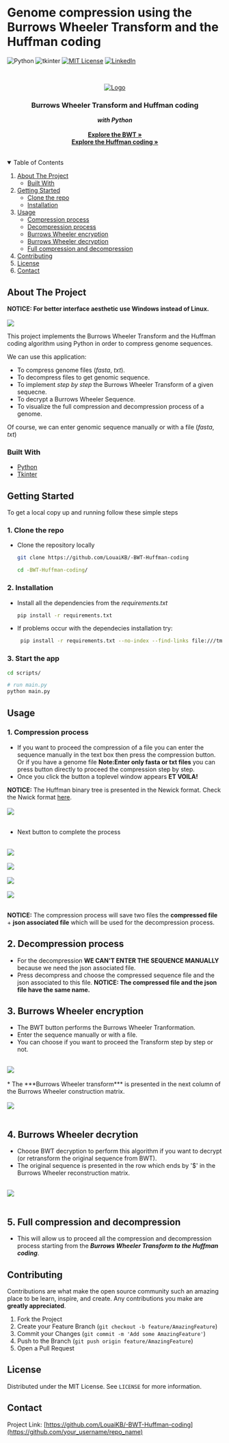 # Genome compression using the Burrows Wheeler Transform and the Huffman coding
<!--
*** Thanks for checking out the Best-README-Template. If you have a suggestion
*** that would make this better, please fork the repo and create a pull request
*** or simply open an issue with the tag "enhancement".
*** Thanks again! Now go create something AMAZING! :D
-->


<!-- PROJECT SHIELDS -->
<!--
*** I'm using markdown "reference style" links for readability.
*** Reference links are enclosed in brackets [ ] instead of parentheses ( ).
*** See the bottom of this document for the declaration of the reference variables
*** for contributors-url, forks-url, etc. This is an optional, concise syntax you may use.
*** https://www.markdownguide.org/basic-syntax/#reference-style-links
-->
![Python][python-shield]
![tkinter][tkinter-shield]
[![MIT License][license-shield]][license-url]
[![LinkedIn][linkedin-shield]][linkedin-url]



<!-- PROJECT LOGO -->
<br />
<p align="center">
  <a href="https://github.com/othneildrew/Best-README-Template">
    <img src="photos/1.png" alt="Logo" >
  </a>

  <h3 align="center" style="font-weight:bold">Burrows Wheeler Transform and Huffman coding</h3>

  <p align="center">
    <span style="font-weight:bold; font-style:italic">with Python</span> 
    <br /><br>
    <a href="https://en.wikipedia.org/wiki/Burrows%E2%80%93Wheeler_transform"><strong>Explore the BWT »</strong></a><br>
    <a href="https://en.wikipedia.org/wiki/Huffman_coding"><strong>Explore the Huffman coding »</strong></a>
    <br />
    <br />

  </p>
</p>



<!-- TABLE OF CONTENTS -->
<details open="open">
  <summary>Table of Contents</summary>
  <ol>
    <li>
      <a href="#about-the-project">About The Project</a>
      <ul>
        <li><a href="#built-with">Built With</a></li>
      </ul>
    </li>
    <li>
      <a href="#getting-started">Getting Started</a>
      <ul>
        <li><a href="#clone">Clone the repo</a></li>
        <li><a href="#Installation">Installation</a></li>
      </ul>
    </li>
    <li>
      <a href="#usage">Usage</a>
      <ul>
        <li><a href="#compression">Compression process</a></li>
        <li><a href="#decompression">Decompression process</a></li>
        <li><a href="#bwt">Burrows Wheeler encryption</a></li>
        <li><a href="#bwt_">Burrows Wheeler decryption</a></li>
        <li><a href="#full">Full compression and decompression</a></li>
      </ul>
    </li>
    <li><a href="#contributing">Contributing</a></li>
    <li><a href="#license">License</a></li>
    <li><a href="#contact">Contact</a></li>
  </ol>
</details>



<!-- ABOUT THE PROJECT -->
## About The Project
**NOTICE: For better interface aesthetic use Windows instead of Linux.**
<br>
<br>
<img src="photos/scshot1.png"/>
<br>



This project implements the Burrows Wheeler Transform and the Huffman coding algorithm using Python in order to compress genome sequences.

We can use this application:
* To compress genome files (*fasta*, *txt*).
* To decompress files to get genomic sequence.
* To implement *step by step* the Burrows Wheeler Transform of a given sequecne.
* To decrypt a Burrows Wheeler Sequence.
* To visualize the full compression and decompression process of a genome.

Of course, we can enter genomic sequence manually or with a file (*fasta*, *txt*)

### Built With

* [Python](https://www.python.org/)
* [Tkinter](https://docs.python.org/3/library/tkinter.html)




<!-- GETTING STARTED -->
## Getting Started

To get a local copy up and running follow these simple steps

### 1. <span id="clone">Clone the repo</span>  
* Clone the repository locally

  ```sh
  git clone https://github.com/LouaiKB/-BWT-Huffman-coding
  
  cd -BWT-Huffman-coding/
  ```

### 2. <span id="Installation">Installation</span>

* Install all the dependencies from the *requirements.txt*
   ```sh
   pip install -r requirements.txt
   ```
* If problems occur with the dependecies installation try:
   ```sh
    pip install -r requirements.txt --no-index --find-links file:///tmp/packages
   ```
### 3. Start the app
   ```sh
   cd scripts/
   
   # run main.py
   python main.py
   ```


<!-- USAGE EXAMPLES -->
## Usage

### 1. <span id="compression">Compression process</span>

* If you want to proceed the compression of a file you can enter the sequence manually in the text box then press the compression button. Or if you have a genome file **Note:Enter only fasta or txt files** you can press button directly to proceed the compression step by step.
* Once you click the button a toplevel window appears **ET VOILA!**

**NOTICE:** The Huffman binary tree is presented in the Newick format. Check the Nwick format <a href="https://fr.wikipedia.org/wiki/Newick">here</a>.
<br><br>
<img src='photos/scshot2.png'/>
<br><br> 

* Next button to complete the process

<br>
<img src='photos/scshot3.png'/>
<br><br>
<img src='photos/scshot4.png'/>
<br><br>
<img src='photos/schsot5.png'/>
<br><br>
<img src='photos/scshot6.png'/>
<br><br>

**NOTICE:** The compression process will save two files the **compressed file** + **json associated file** which will be used for the decompression process.

## 2. <span id="decompression">Decompression process</span>
* For the decompression **WE CAN'T ENTER THE SEQUENCE MANUALLY** because we need the json associated file.
* Press decompress and choose the compressed sequence file and the json associated to this file. **NOTICE: The compressed file and the json file have the same name.**

## 3. <span id="bwt">Burrows Wheeler encryption</span>
* The BWT button performs the Burrows Wheeler Tranformation.
* Enter the sequence manually or with a file.
* You can choose if you want to proceed the Transform step by step or not.
<br><br>
<img src="photos/scshot7.png">
<br><br>
* The ***Burrows Wheeler transform*** is presented in the next column of the Burrows Wheeler construction matrix.
<br><br>
<img src="photos/scshot8.png">
<br><br>

## 4. <span id="bwt_">Burrows Wheeler decrytion<span>
* Choose BWT decryption to perform this algorithm if you want to decrypt (or retransform the original sequence from BWT).
* The original sequence is presented in the row which ends by '$' in the Burrows Wheeler reconstruction matrix.
<br><br>
<img src="photos/scshot9.png">
<br><br>

## 5. <span id="full">Full compression and decompression</span>
* This will allow us to proceed all the compression and decompression process starting from the ***Burrows Wheeler Transform to the Huffman coding***.




<!-- CONTRIBUTING -->
## Contributing

Contributions are what make the open source community such an amazing place to be learn, inspire, and create. Any contributions you make are **greatly appreciated**.

1. Fork the Project
2. Create your Feature Branch (`git checkout -b feature/AmazingFeature`)
3. Commit your Changes (`git commit -m 'Add some AmazingFeature'`)
4. Push to the Branch (`git push origin feature/AmazingFeature`)
5. Open a Pull Request



<!-- LICENSE -->
## License

Distributed under the MIT License. See `LICENSE` for more information.



<!-- CONTACT -->
## Contact


Project Link: [https://github.com/LouaiKB/-BWT-Huffman-coding](https://github.com/your_username/repo_name)








<!-- MARKDOWN LINKS & IMAGES -->
<!-- https://www.markdownguide.org/basic-syntax/#reference-style-links -->
[tkinter-shield]:https://img.shields.io/badge/tkinter-8.6-blue?style=for-the-badge&logo=python
[python-shield]:https://img.shields.io/badge/Python-3.8-blue?style=for-the-badge&logo=python
[license-shield]: https://img.shields.io/badge/License-MIT-blue?style=for-the-badge
[license-url]: https://github.com/othneildrew/Best-README-Template/blob/master/LICENSE.txt
[linkedin-shield]: https://img.shields.io/badge/-LinkedIn-black.svg?style=for-the-badge&logo=linkedin&colorB=555
[linkedin-url]: https://www.linkedin.com/in/louai-kassa-baghdouche-b23408170/
[product-screenshot]: images/screenshot.png

